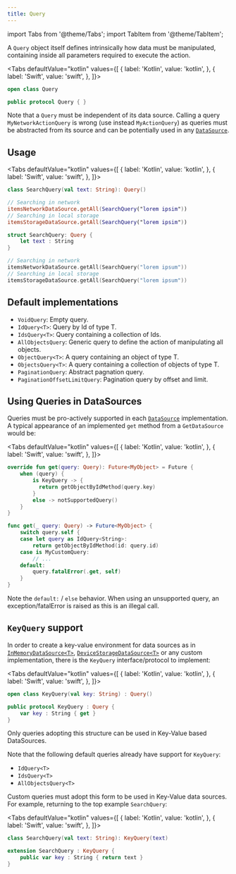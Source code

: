 ```yaml
---
title: Query
---
```


import Tabs from '@theme/Tabs';
import TabItem from '@theme/TabItem';

A `Query` object itself defines intrinsically how data must be manipulated, containing inside all parameters required to execute the action. 

<Tabs defaultValue="kotlin" values={[
    { label: 'Kotlin', value: 'kotlin', },
    { label: 'Swift', value: 'swift', },
]}>
<TabItem value="kotlin">

```kotlin
open class Query
```

</TabItem>
<TabItem value="swift">

```swift
public protocol Query { }
```

</TabItem>
</Tabs>

Note that a `Query` must be independent of its data source. Calling a query `MyNetworkActionQuery` is wrong (use instead `MyActionQuery`) as queries must be abstracted from its source and can be potentially used in any [`DataSource`](data-source.md).

## Usage

<Tabs defaultValue="kotlin" values={[
    { label: 'Kotlin', value: 'kotlin', },
    { label: 'Swift', value: 'swift', },
]}>
<TabItem value="kotlin">

```kotlin
class SearchQuery(val text: String): Query()

// Searching in network
itemsNetworkDataSource.getAll(SearchQuery("lorem ipsim"))
// Searching in local storage
itemsStorageDataSource.getAll(SearchQuery("lorem ipsim"))
```

</TabItem>
<TabItem value="swift">

```swift
struct SearchQuery: Query {
    let text : String
}

// Searching in network
itemsNetworkDataSource.getAll(SearchQuery("lorem ipsum"))
// Searching in local storage
itemsStorageDataSource.getAll(SearchQuery("lorem ipsum"))
```

</TabItem>
</Tabs>

## Default implementations

- `VoidQuery`: Empty query.
- `IdQuery<T>`: Query by Id of type T.
- `IdsQuery<T>`: Query containing a collection of Ids. 
- `AllObjectsQuery`: Generic query to define the action of manipulating all objects.
- `ObjectQuery<T>`: A query containing an object of type T.
- `ObjectsQuery<T>`: A query containing a collection of objects of type T.
- `PaginationQuery`: Abstract pagnation query.
- `PaginationOffsetLimitQuery`: Pagination query by offset and limit.

## Using Queries in DataSources

Queries must be pro-actively supported in each [`DataSource`](data-source.md) implementation. A typical appearance of an implemented `get` method from a `GetDataSource` would be:

<Tabs defaultValue="kotlin" values={[
    { label: 'Kotlin', value: 'kotlin', },
    { label: 'Swift', value: 'swift', },
]}>
<TabItem value="kotlin">

```kotlin
override fun get(query: Query): Future<MyObject> = Future {
    when (query) {
        is KeyQuery -> {
          return getObjectByIdMethod(query.key)
        }
        else -> notSupportedQuery()
    }
}
```

</TabItem>
<TabItem value="swift">

```swift
func get(_ query: Query) -> Future<MyObject> {
    switch query.self {
    case let query as IdQuery<String>:
        return getObjectByIdMethod(id: query.id)
    case is MyCustomQuery:
        // ...
    default:
        query.fatalError(.get, self)
    }
}
```

</TabItem>
</Tabs>

Note the `default:` / `else` behavior. When using an unsupported query, an exception/fatalError is raised as this is an illegal call.

## `KeyQuery` support

In order to create a key-value environment for data sources as in [`InMemoryDataSource<T>`](in-memory-data-source.md), [`DeviceStorageDataSource<T>`](device-storage-data-source.md) or any custom implementation, there is the `KeyQuery` interface/protocol to implement:

<Tabs defaultValue="kotlin" values={[
    { label: 'Kotlin', value: 'kotlin', },
    { label: 'Swift', value: 'swift', },
]}>
<TabItem value="kotlin">

```kotlin
open class KeyQuery(val key: String) : Query()
```

</TabItem>
<TabItem value="swift">

```swift
public protocol KeyQuery : Query {
    var key : String { get }
}
```

</TabItem>
</Tabs>

Only queries adopting this structure can be used in Key-Value based DataSources.

Note that the following default queries already have support for `KeyQuery`:

- `IdQuery<T>`
- `IdsQuery<T>`
- `AllObjectsQuery<T>`

Custom queries must adopt this form to be used in Key-Value data sources. For example, returning to the top example `SearchQuery`:

<Tabs defaultValue="kotlin" values={[
    { label: 'Kotlin', value: 'kotlin', },
    { label: 'Swift', value: 'swift', },
]}>
<TabItem value="kotlin">

```kotlin
class SearchQuery(val text: String): KeyQuery(text)
```

</TabItem>
<TabItem value="swift">

```swift
extension SearchQuery : KeyQuery {
    public var key : String { return text }
}
```

</TabItem>
</Tabs>
